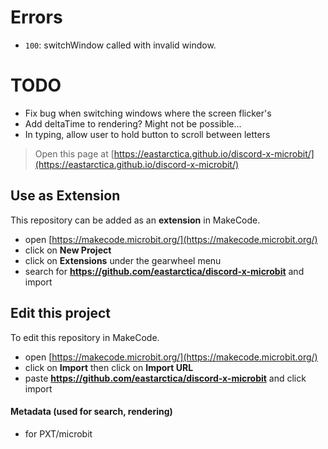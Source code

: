 # Errors
- `100`: switchWindow called with invalid window.

# TODO
- Fix bug when switching windows where the screen flicker's
- Add deltaTime to rendering? Might not be possible...
- In typing, allow user to hold button to scroll between letters


> Open this page at [https://eastarctica.github.io/discord-x-microbit/](https://eastarctica.github.io/discord-x-microbit/)

## Use as Extension

This repository can be added as an **extension** in MakeCode.

* open [https://makecode.microbit.org/](https://makecode.microbit.org/)
* click on **New Project**
* click on **Extensions** under the gearwheel menu
* search for **https://github.com/eastarctica/discord-x-microbit** and import

## Edit this project

To edit this repository in MakeCode.

* open [https://makecode.microbit.org/](https://makecode.microbit.org/)
* click on **Import** then click on **Import URL**
* paste **https://github.com/eastarctica/discord-x-microbit** and click import

#### Metadata (used for search, rendering)

* for PXT/microbit
<script src="https://makecode.com/gh-pages-embed.js"></script><script>makeCodeRender("{{ site.makecode.home_url }}", "{{ site.github.owner_name }}/{{ site.github.repository_name }}");</script>
